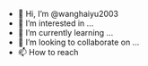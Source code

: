 - 👋 Hi, I’m @wanghaiyu2003
- 👀 I’m interested in ...
- 🌱 I’m currently learning ...
- 💞️ I’m looking to collaborate on ...
- 📫 How to reach

<!---
wanghaiyu2003/wanghaiyu2003 is a ✨ special ✨ repository because its `README.md` (this file) appears on your GitHub profile.
You can click the Preview link to take a look at your changes.
--->
